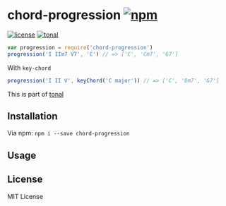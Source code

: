 # chord-progression [![npm](https://img.shields.io/npm/v/chord-progression.svg)](https://www.npmjs.com/package/chord-progression)

[![license](https://img.shields.io/npm/l/chord-progression.svg)](https://www.npmjs.com/package/chord-progression)
[![tonal](https://img.shields.io/badge/tonal-music--key-yellow.svg)](https://www.npmjs.com/package/tonal)


```js
var progression = require('chord-progression')
progression('I IIm7 V7', 'C') // => ['C', 'Cm7', 'G7']
```

With `key-chord`

```js
progression('I II V', keyChord('C major')) // => ['C', 'Dm7', 'G7']
```

This is part of [tonal](https://www.npmjs.com/package/tonal)

## Installation

Via npm: `npm i --save chord-progression`

## Usage

## License

MIT License
